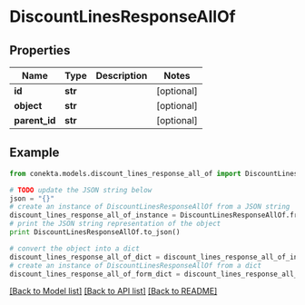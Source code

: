 # DiscountLinesResponseAllOf


## Properties
Name | Type | Description | Notes
------------ | ------------- | ------------- | -------------
**id** | **str** |  | [optional] 
**object** | **str** |  | [optional] 
**parent_id** | **str** |  | [optional] 

## Example

```python
from conekta.models.discount_lines_response_all_of import DiscountLinesResponseAllOf

# TODO update the JSON string below
json = "{}"
# create an instance of DiscountLinesResponseAllOf from a JSON string
discount_lines_response_all_of_instance = DiscountLinesResponseAllOf.from_json(json)
# print the JSON string representation of the object
print DiscountLinesResponseAllOf.to_json()

# convert the object into a dict
discount_lines_response_all_of_dict = discount_lines_response_all_of_instance.to_dict()
# create an instance of DiscountLinesResponseAllOf from a dict
discount_lines_response_all_of_form_dict = discount_lines_response_all_of.from_dict(discount_lines_response_all_of_dict)
```
[[Back to Model list]](../README.md#documentation-for-models) [[Back to API list]](../README.md#documentation-for-api-endpoints) [[Back to README]](../README.md)


